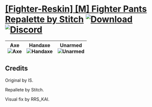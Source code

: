 # [\[Fighter-Reskin\] \[M\] Fighter Pants Repalette by Stitch](https://github.com/Klokinator/FE-Repo/tree/main/Battle%20Animations/Infantry%20-%20(Axe)%20Fighters%20and%20Warriors/%5BFighter-Reskin%5D%20%5BM%5D%20Fighter%20Pants%20Repalette%20by%20Stitch) [![Download](https://img.shields.io/badge/Download--red?style=social&logo=github)](https://minhaskamal.github.io/DownGit/#/home?url=https://github.com/Klokinator/FE-Repo/tree/main/Battle%20Animations/Infantry%20-%20(Axe)%20Fighters%20and%20Warriors/%5BFighter-Reskin%5D%20%5BM%5D%20Fighter%20Pants%20Repalette%20by%20Stitch) [![Discord](https://img.shields.io/badge/Discord--blue?style=social&logo=discord)](https://discord.gg/C7VNGnyTPA)

| <b>Axe</b><br/><img alt="Axe" src="https://raw.githubusercontent.com/Klokinator/FE-Repo/main/Battle%20Animations/Infantry%20-%20(Axe)%20Fighters%20and%20Warriors/%5BFighter-Reskin%5D%20%5BM%5D%20Fighter%20Pants%20Repalette%20by%20Stitch/3.%20Axe/Axe.gif"/> | <b>Handaxe</b><br/><img alt="Handaxe" src="https://raw.githubusercontent.com/Klokinator/FE-Repo/main/Battle%20Animations/Infantry%20-%20(Axe)%20Fighters%20and%20Warriors/%5BFighter-Reskin%5D%20%5BM%5D%20Fighter%20Pants%20Repalette%20by%20Stitch/4.%20Handaxe/Handaxe.gif"/> | <b>Unarmed</b><br/><img alt="Unarmed" src="https://raw.githubusercontent.com/Klokinator/FE-Repo/main/Battle%20Animations/Infantry%20-%20(Axe)%20Fighters%20and%20Warriors/%5BFighter-Reskin%5D%20%5BM%5D%20Fighter%20Pants%20Repalette%20by%20Stitch/8.%20Unarmed/Unarmed.gif"/> |
| :---: | :---: | :---: |

## Credits

Original by IS.

Repallete by Stitch.

Visual fix by RRS_KAI.

